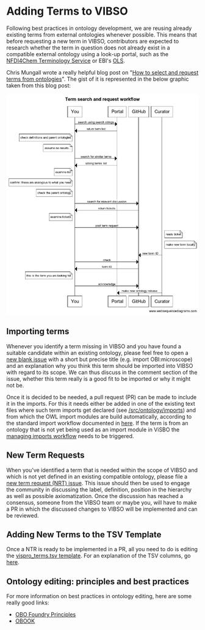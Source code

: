 # Adding Terms to VIBSO

Following best practices in ontology development, we are reusing already existing terms from external ontologies whenever possible. This means that before requesting a new term in VIBSO, contributors are expected to research whether the term in question does not already exist in a compatible external ontology using a look-up portal, such as the [NFDI4Chem Terminology Service](https://terminology.nfdi4chem.de/ts/indexhttps://terminology.nfdi4chem.de/ts/index) or EBI's [OLS](https://www.ebi.ac.uk/ols/index).

Chris Mungall wrote a really helpful blog post on "[How to select and request terms from ontologies](https://douroucouli.wordpress.com/2021/07/03/how-select-and-request-terms-from-ontologies/)". The gist of it is represented in the below graphic taken from this blog post:

![NTR_workflow](images/ntr_workflow.png)

## Importing terms
Whenever you identify a term missing in VIBSO and you have found a suitable candidate within an existing ontology, please feel free to open a [new blank issue](https://github.com/NFDI4Chem/VibrationalSpectroscopyOntology/issues/new) with a short but precise title (e.g. import OBI:microscope) and an explanation why you think this term should be imported into VIBSO with regard to its scope. We can thus discuss in the comment section of the issue, whether this term really is a good fit to be imported or why it might not be.

Once it is decided to be needed, a pull request (PR) can be made to include it in the imports. For this it needs either be added in one of the existing text files where such term imports get declared (see [/src/ontology/imports](https://github.com/NFDI4Chem/VibrationalSpectroscopyOntology/tree/main/src/ontology/imports)) and from which the OWL import modules are build automatically, according to the standard import workflow documented in [here](odk-workflows/UpdateImports.md). If the term is from an ontology that is not yet being used as an import module in ViSBO the [managing imports workflow](odk-workflows/RepoManagement.md#managing-imports) needs to be triggered.

## New Term Requests
When you've identified a term that is needed within the scope of VIBSO and which is not yet defined in an existing compatible ontology, please file a [new term request (NRT) issue](https://github.com/NFDI4Chem/VibrationalSpectroscopyOntology/issues/new?assignees=&labels=New+Term+Request&template=new-term-request-issue-template.md&title=%5BNTR%5D).
 This issue should then be used to engage the community in discussing the label, definition, position in the hierarchy as well as possible axiomatization. Once the discussion has reached a consensus, someone from the VIBSO team or maybe you, will have to make a PR in which the discussed changes to VIBSO will be implemented and can be reviewed. 


## Adding New Terms to the TSV Template

Once a NTR is ready to be implemented in a PR, all you need to do is editing the [vispro_terms.tsv template](https://github.com/NFDI4Chem/VibrationalSpectroscopyOntology/blob/main/src/templates/vispro_terms.tsv). For an explanation of the TSV columns, go [here](development_approach.md#explanation-of-the-tsv-template-columns).


## Ontology editing: principles and best practices

For more information on best practices in ontology editing, here are some really good links:

* [OBO Foundry Principles](https://obofoundry.org/principles/fp-000-summary.html) 
* [OBOOK](https://oboacademy.github.io/obook/)